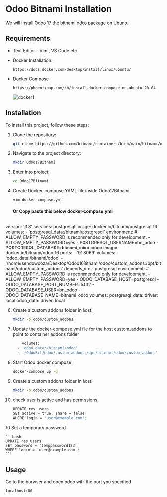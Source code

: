 # Odoo Bitnami Installation

We will install Odoo 17 the bitnami odoo package on Ubuntu 

## Requirements
- Text Editor - Vim , VS Code etc

- Docker Installation:
  ```
  https://docs.docker.com/desktop/install/linux/ubuntu/
  ```
- Docker Compose
  ```
  https://phoenixnap.com/kb/install-docker-compose-on-ubuntu-20-04
  ```
  ![docker1](https://github.com/user-attachments/assets/d6b5186b-79f2-4f58-90c7-1fd7de5ee56f)


## Installation

To install this project, follow these steps:

1. Clone the repository:
    ```bash
    git clone https://github.com/bitnami/containers/blob/main/bitnami/odoo/docker-compose.yml
    ```
2. Navigate to the project directory:
    ```bash
    mkdir Odoo17Bitnami
    ```
3. Enter into project:
    ```bash
    cd Odoo17Bitnami
    ```
4. Create Docker-compose YAML file inside Odoo17Bitnami:
    ```bash
    vim docker-compose.yml
    ```
    #### Or Copy paste this below docker-compose.yml
   ```bash
version: '3.8'
services:
  postgresql:
    image: docker.io/bitnami/postgresql:16
    volumes:
      - 'postgresql_data:/bitnami/postgresql'
    environment:
      # ALLOW_EMPTY_PASSWORD is recommended only for development.
      - ALLOW_EMPTY_PASSWORD=yes
      - POSTGRESQL_USERNAME=bn_odoo
      - POSTGRESQL_DATABASE=bitnami_odoo
  odoo:
    image: docker.io/bitnami/odoo:16
    ports:
      - '91:8069'
    volumes:
      - 'odoo_data:/bitnami/odoo'
      - '/home/sendowooza/Desktop/Odoo16Bitnami/odoo/custom_addons:/opt/bitnami/odoo/custom_addons'
    depends_on:
      - postgresql
    environment:
      # ALLOW_EMPTY_PASSWORD is recommended only for development.
      - ALLOW_EMPTY_PASSWORD=yes
      - ODOO_DATABASE_HOST=postgresql
      - ODOO_DATABASE_PORT_NUMBER=5432
      - ODOO_DATABASE_USER=bn_odoo
      - ODOO_DATABASE_NAME=bitnami_odoo
volumes:
  postgresql_data:
    driver: local
  odoo_data:
    driver: local
    ```
   
6. Create a custom addons folder in host:
    ```bash
    mkdir -p odoo/custom_addons
    ```
7. Update the docker-compose.yml file for the host custom_addons to point to container addons folder
    ```bash
        volumes:
      - 'odoo_data:/bitnami/odoo'
      - '/OdooBit/odoo/custom_addons:/opt/bitnami/odoo/custom_addons'
    ```
8. Start Odoo docker compose :
    ```bash
   docker-compose up -d
    ```
9. Create a custom addons folder in host:
    ```bash
    mkdir -p odoo/custom_addons
    ```
10. check user is active and has permissions
    ```bash
    UPDATE res_users 
    SET active = true, share = false 
    WHERE login = 'user@example.com';
    ```
10 Set a temporary password

    ```bash
    UPDATE res_users 
    SET password = 'temppassword123'
    WHERE login = 'user@example.com';
    ```
## Usage

Go to the borwser and open odoo with the port you specified

```bash
localhost:80
